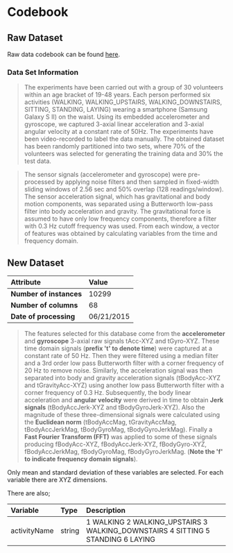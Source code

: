 # Codebook

## Raw Dataset

Raw data codebook can be found [here](http://archive.ics.uci.edu/ml/datasets/Human+Activity+Recognition+Using+Smartphones).

### Data Set Information

> The experiments have been carried out with a group of 30 volunteers within an age bracket of 19-48 years. Each person performed six activities (WALKING, WALKING_UPSTAIRS, WALKING_DOWNSTAIRS, SITTING, STANDING, LAYING) wearing a smartphone (Samsung Galaxy S II) on the waist. Using its embedded accelerometer and gyroscope, we captured 3-axial linear acceleration and 3-axial angular velocity at a constant rate of 50Hz. The experiments have been video-recorded to label the data manually. The obtained dataset has been randomly partitioned into two sets, where 70% of the volunteers was selected for generating the training data and 30% the test data. 

> The sensor signals (accelerometer and gyroscope) were pre-processed by applying noise filters and then sampled in fixed-width sliding windows of 2.56 sec and 50% overlap (128 readings/window). The sensor acceleration signal, which has gravitational and body motion components, was separated using a Butterworth low-pass filter into body acceleration and gravity. The gravitational force is assumed to have only low frequency components, therefore a filter with 0.3 Hz cutoff frequency was used. From each window, a vector of features was obtained by calculating variables from the time and frequency domain.

## New Dataset

| Attribute           | Value |
|:---------------------|:---------|
| **Number of instances** | 10299 |
| **Number of columns**  | 68 |
| **Date of processing** | 06/21/2015 |

> The features selected for this database come from the **accelerometer** and **gyroscope** 3-axial raw signals tAcc-XYZ and tGyro-XYZ. These time domain signals (**prefix 't' to denote time**) were captured at a constant rate of 50 Hz. Then they were filtered using a median filter and a 3rd order low pass Butterworth filter with a corner frequency of 20 Hz to remove noise. Similarly, the acceleration signal was then separated into body and gravity acceleration signals (tBodyAcc-XYZ and tGravityAcc-XYZ) using another low pass Butterworth filter with a corner frequency of 0.3 Hz. 
> Subsequently, the body linear acceleration and **angular velocity** were derived in time to obtain **Jerk signals** (tBodyAccJerk-XYZ and tBodyGyroJerk-XYZ). Also the magnitude of these three-dimensional signals were calculated using the **Euclidean norm** (tBodyAccMag, tGravityAccMag, tBodyAccJerkMag, tBodyGyroMag, tBodyGyroJerkMag). 
> Finally a **Fast Fourier Transform (FFT)** was applied to some of these signals producing fBodyAcc-XYZ, fBodyAccJerk-XYZ, fBodyGyro-XYZ, fBodyAccJerkMag, fBodyGyroMag, fBodyGyroJerkMag. (**Note the 'f' to indicate frequency domain signals**). 

Only mean and standard deviation of these variables are selected. For each variable there are XYZ dimensions.

There are also;

| Variable           | Type   | Description |
|:--------------------|:---------|:----------------|
| activityName   | string  | 1 WALKING 2 WALKING_UPSTAIRS 3 WALKING_DOWNSTAIRS 4 SITTING 5 STANDING 6 LAYING |
